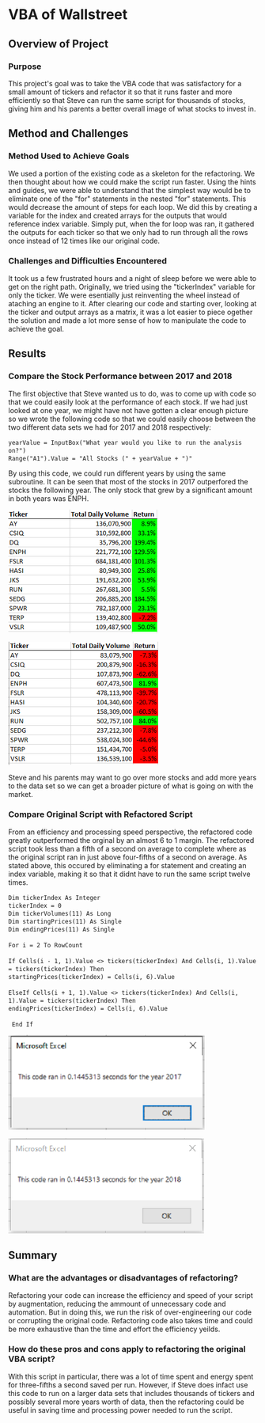 # VBA of Wallstreet

## Overview of Project

### Purpose
This project's goal was to take the VBA code that was satisfactory for a small amount of tickers and refactor it so that it runs faster and more efficiently so that Steve can run the same script for thousands of stocks, giving him and his parents a better overall image of what stocks to invest in.

## Method and Challenges

### Method Used to Achieve Goals
We used a portion of the existing code as a skeleton for the refactoring. We then thought about how we could make the script run faster. Using the hints and guides, we were able to understand that the simplest way would be to eliminate one of the "for" statements in the nested "for" statements. This would decrease the amount of steps for each loop. We did this by creating a variable for the index and created arrays for the outputs that would reference index variable. Simply put, when the for loop was ran, it gathered the outputs for each ticker so that we only had to run through all the rows once instead of 12 times like our original code.

### Challenges and Difficulties Encountered
It took us a few frustrated hours and a night of sleep before we were able to get on the right path. Originally, we tried using the "tickerIndex" variable for only the ticker. We were esentially just reinventing the wheel instead of ataching an engine to it. After clearing our code and starting over, looking at the ticker and output arrays as a matrix, it was a lot easier to piece ogether the solution and made a lot more sense of how to manipulate the code to achieve the goal. 

## Results

### Compare the Stock Performance between 2017 and 2018
The first objective that Steve wanted us to do, was to come up with code so that we could easily look at the performance of each stock. If we had just looked at one year, we might have not have gotten a clear enough picture so we wrote the following code so that we could easily choose between the two different data sets we had for 2017 and 2018 respectively:

    yearValue = InputBox("What year would you like to run the analysis on?")
    Range("A1").Value = "All Stocks (" + yearValue + ")"

By using this code, we could run different years by using the same subroutine. It can be seen that most of the stocks in 2017 outperfored the stocks the following year. The only stock that grew by a significant amount in both years was ENPH. 

![VBA_Challenge_2017_Table.png](Resources/VBA_Challenge_2017_Table.png)

![VBA_Challenge_2018_Table.png](Resources/VBA_Challenge_2018_Table.png)

Steve and his parents may want to go over more stocks and add more years to the data set so we can get a broader picture of what is going on with the market.

### Compare Original Script with Refactored Script

From an efficiency and processing speed perspective, the refactored code greatly outperformed the orginal by an almost 6 to 1 margin. The refactored script took less than a fifth of a second on average to complete where as the original script ran in just above four-fifths of a second on average. As stated above, this occured by eliminating a for statement and creating an index variable, making it so that it didnt have to run the same script twelve times.

    Dim tickerIndex As Integer
    tickerIndex = 0
    Dim tickerVolumes(11) As Long
    Dim startingPrices(11) As Single
    Dim endingPrices(11) As Single	

    For i = 2 To RowCount
        
	If Cells(i - 1, 1).Value <> tickers(tickerIndex) And Cells(i, 1).Value = tickers(tickerIndex) Then
	startingPrices(tickerIndex) = Cells(i, 6).Value

	ElseIf Cells(i + 1, 1).Value <> tickers(tickerIndex) And Cells(i, 1).Value = tickers(tickerIndex) Then  
	endingPrices(tickerIndex) = Cells(i, 6).Value

     End If

![VBA_Challenge_2017.png](Resources/VBA_Challenge_2017.png)

![VBA_Challenge_2018.png](Resources/VBA_Challenge_2018.png)

## Summary

### What are the advantages or disadvantages of refactoring?
Refactoring your code can increase the efficiency and speed of your script by augmentation, reducing the ammount of unnecessary code and automation. But in doing this, we run the risk of over-engineering our code or corrupting the original code. Refactoring code also takes time and could be more exhaustive than the time and effort the efficiency yeilds.

### How do these pros and cons apply to refactoring the original VBA script?
With this script in particular, there was a lot of time spent and energy spent for three-fifths a second saved per run. However, if Steve does infact use this code to run on a larger data sets that includes thousands of tickers and possibly several more years worth of data, then the refactoring could be useful in saving time and processing power needed to run the script.
